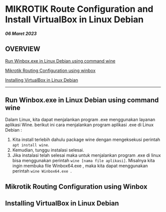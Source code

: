# MIKROTIK Route Configuration and Install VirtualBox in Linux Debian
##### 06 Maret 2023

## OVERVIEW
[Run Winbox.exe in Linux Debian using command wine](#run-winboxexe-in-linux-debian-using-command-wine)

[Mikrotik Routing Configuration using winbox](#mikrotik-routing-configuration-using-winbox)

[Installing VirtualBox in Linux Debian](#installing-virtualbox-in-linux-debian)

<hr>

## Run Winbox.exe in Linux Debian using command wine
Dalam Linux, kita dapat menjalankan program .exe menggunakan layanan aplikasi Wine. berikut ini cara menjalankan program aplikasi .exe di Linux Debian :
1. Kita install terlebih dahulu package wine dengan mengeksekusi perintah <code>apt install wine</code>.
2. Kemudian, tunggu instalasi selesai.
3. Jika instalasi telah selesai maka untuk menjalankan program .exe di linux bisa menggunakan perintah <code>wine [nama file aplikasi]</code>. Misalnya kita ingin membuka file Winbox64.exe , maka kita dapat menggunakan perintah <code>wine Winbox64.exe </code>.
   
## Mikrotik Routing Configuration using Winbox
## Installing VirtualBox in Linux Debian
